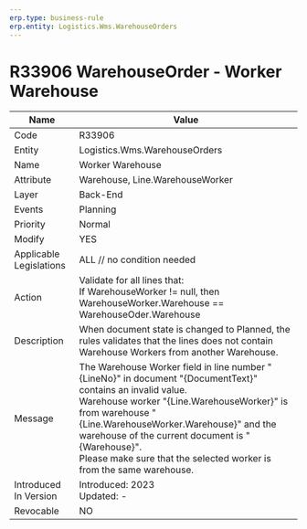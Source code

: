 ```yaml
---
erp.type: business-rule
erp.entity: Logistics.Wms.WarehouseOrders
---
```


# R33906 WarehouseOrder - Worker Warehouse

| Name | Value |
| ---- | ----- |
| Code | R33906 |
| Entity | Logistics.Wms.WarehouseOrders |
| Name | Worker Warehouse |
| Attribute | Warehouse, Line.WarehouseWorker |
| Layer | Back-End                                        |
| Events | Planning |
| Priority | Normal |
| Modify | YES |
| Applicable Legislations | ALL // no condition needed |
| Action | Validate for all lines that: <br/> If WarehouseWorker != null, then WarehouseWorker.Warehouse == WarehouseOder.Warehouse |
| Description | When document state is changed to Planned, the rules validates that the lines does not contain Warehouse Workers from another Warehouse.|
| Message | The Warehouse Worker field in line number "{LineNo}" in document "{DocumentText}" contains an invalid value. <br/> Warehouse worker "{Line.WarehouseWorker}" is from warehouse "{Line.WarehouseWorker.Warehouse}" and the warehouse of the current document is "{Warehouse}". <br/> Please make sure that the selected worker is from the same warehouse.|
| Introduced In Version | Introduced: 2023<br>Updated: - |
| Revocable | NO |
